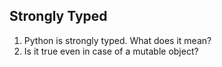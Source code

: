 ## Strongly Typed

1. Python is strongly typed. What does it mean?
2. Is it true even in case of a mutable object?
